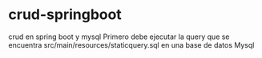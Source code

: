 # crud-springboot
crud en spring boot y mysql
Primero debe ejecutar la query que se encuentra src/main/resources/staticquery.sql en una base de datos Mysql

